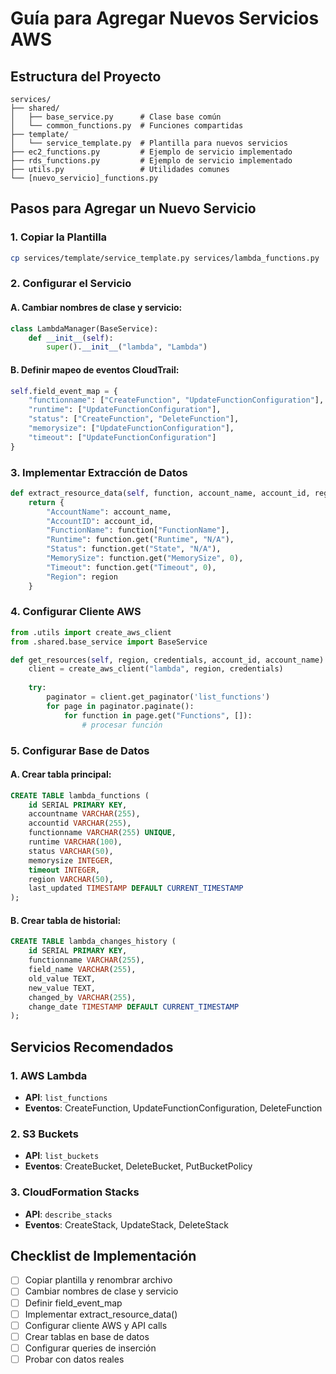 # Guía para Agregar Nuevos Servicios AWS

## Estructura del Proyecto

```
services/
├── shared/
│   ├── base_service.py      # Clase base común
│   └── common_functions.py  # Funciones compartidas
├── template/
│   └── service_template.py  # Plantilla para nuevos servicios
├── ec2_functions.py         # Ejemplo de servicio implementado
├── rds_functions.py         # Ejemplo de servicio implementado
├── utils.py                 # Utilidades comunes
└── [nuevo_servicio]_functions.py
```

## Pasos para Agregar un Nuevo Servicio

### 1. Copiar la Plantilla
```bash
cp services/template/service_template.py services/lambda_functions.py
```

### 2. Configurar el Servicio

#### A. Cambiar nombres de clase y servicio:
```python
class LambdaManager(BaseService):
    def __init__(self):
        super().__init__("lambda", "Lambda")
```

#### B. Definir mapeo de eventos CloudTrail:
```python
self.field_event_map = {
    "functionname": ["CreateFunction", "UpdateFunctionConfiguration"],
    "runtime": ["UpdateFunctionConfiguration"],
    "status": ["CreateFunction", "DeleteFunction"],
    "memorysize": ["UpdateFunctionConfiguration"],
    "timeout": ["UpdateFunctionConfiguration"]
}
```

### 3. Implementar Extracción de Datos

```python
def extract_resource_data(self, function, account_name, account_id, region):
    return {
        "AccountName": account_name,
        "AccountID": account_id,
        "FunctionName": function["FunctionName"],
        "Runtime": function.get("Runtime", "N/A"),
        "Status": function.get("State", "N/A"),
        "MemorySize": function.get("MemorySize", 0),
        "Timeout": function.get("Timeout", 0),
        "Region": region
    }
```

### 4. Configurar Cliente AWS

```python
from .utils import create_aws_client
from .shared.base_service import BaseService

def get_resources(self, region, credentials, account_id, account_name):
    client = create_aws_client("lambda", region, credentials)
    
    try:
        paginator = client.get_paginator('list_functions')
        for page in paginator.paginate():
            for function in page.get("Functions", []):
                # procesar función
```

### 5. Configurar Base de Datos

#### A. Crear tabla principal:
```sql
CREATE TABLE lambda_functions (
    id SERIAL PRIMARY KEY,
    accountname VARCHAR(255),
    accountid VARCHAR(255),
    functionname VARCHAR(255) UNIQUE,
    runtime VARCHAR(100),
    status VARCHAR(50),
    memorysize INTEGER,
    timeout INTEGER,
    region VARCHAR(50),
    last_updated TIMESTAMP DEFAULT CURRENT_TIMESTAMP
);
```

#### B. Crear tabla de historial:
```sql
CREATE TABLE lambda_changes_history (
    id SERIAL PRIMARY KEY,
    functionname VARCHAR(255),
    field_name VARCHAR(255),
    old_value TEXT,
    new_value TEXT,
    changed_by VARCHAR(255),
    change_date TIMESTAMP DEFAULT CURRENT_TIMESTAMP
);
```

## Servicios Recomendados

### 1. AWS Lambda
- **API**: `list_functions`
- **Eventos**: CreateFunction, UpdateFunctionConfiguration, DeleteFunction

### 2. S3 Buckets
- **API**: `list_buckets`
- **Eventos**: CreateBucket, DeleteBucket, PutBucketPolicy

### 3. CloudFormation Stacks
- **API**: `describe_stacks`
- **Eventos**: CreateStack, UpdateStack, DeleteStack

## Checklist de Implementación

- [ ] Copiar plantilla y renombrar archivo
- [ ] Cambiar nombres de clase y servicio
- [ ] Definir field_event_map
- [ ] Implementar extract_resource_data()
- [ ] Configurar cliente AWS y API calls
- [ ] Crear tablas en base de datos
- [ ] Configurar queries de inserción
- [ ] Probar con datos reales